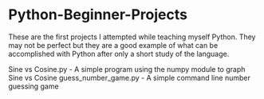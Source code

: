 # Python-Beginner-Projects
These are the first projects I attempted while teaching myself Python.  They may not be perfect but they are a good example of what can be accomplished with Python after only a short study of the language.

Sine vs Cosine.py - A simple program using the numpy module to graph Sine vs Cosine
guess_number_game.py - A simple command line number guessing game
